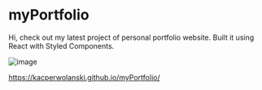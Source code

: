 # myPortfolio

Hi, check out my latest project of personal portfolio website. Built it using React with Styled Components.

![image](https://github.com/user-attachments/assets/22d7db05-5261-4824-b1d1-feec3a0dc095)

https://kacperwolanski.github.io/myPortfolio/
